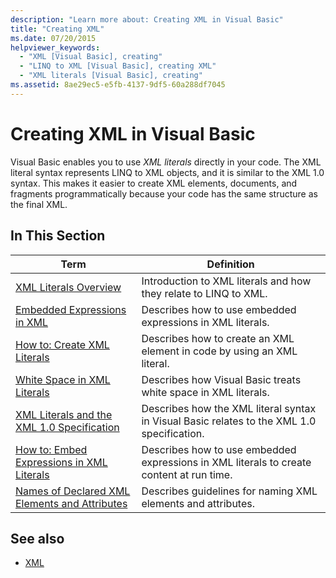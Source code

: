 ```yaml
---
description: "Learn more about: Creating XML in Visual Basic"
title: "Creating XML"
ms.date: 07/20/2015
helpviewer_keywords:
  - "XML [Visual Basic], creating"
  - "LINQ to XML [Visual Basic], creating XML"
  - "XML literals [Visual Basic], creating"
ms.assetid: 8ae29ec5-e5fb-4137-9df5-60a288df7045
---
```

# Creating XML in Visual Basic

Visual Basic enables you to use *XML literals* directly in your code. The XML literal syntax represents LINQ to XML objects, and it is similar to the XML 1.0 syntax. This makes it easier to create XML elements, documents, and fragments programmatically because your code has the same structure as the final XML.

## In This Section

|Term|Definition|
|---|---|
|[XML Literals Overview](xml-literals-overview.md)|Introduction to XML literals and how they relate to LINQ to XML.|
|[Embedded Expressions in XML](embedded-expressions-in-xml.md)|Describes how to use embedded expressions in XML literals.|
|[How to: Create XML Literals](how-to-create-xml-literals.md)|Describes how to create an XML element in code by using an XML literal.|
|[White Space in XML Literals](white-space-in-xml-literals.md)|Describes how Visual Basic treats white space in XML literals.|
|[XML Literals and the XML 1.0 Specification](xml-literals-and-the-xml-1-0-specification.md)|Describes how the XML literal syntax in Visual Basic relates to the XML 1.0 specification.|
|[How to: Embed Expressions in XML Literals](how-to-embed-expressions-in-xml-literals.md)|Describes how to use embedded expressions in XML literals to create content at run time.|
|[Names of Declared XML Elements and Attributes](names-of-declared-xml-elements-and-attributes.md)|Describes guidelines for naming XML elements and attributes.|

## See also

- [XML](index.md)
